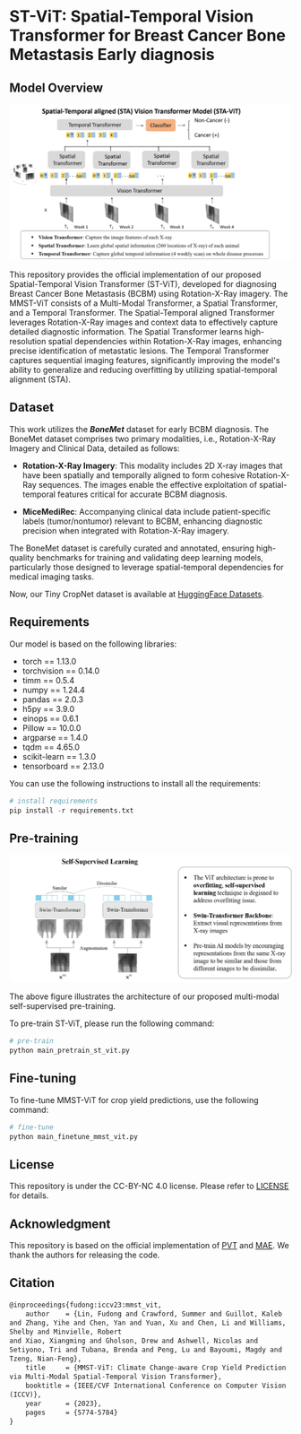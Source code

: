 # ST-ViT: Spatial-Temporal Vision Transformer for Breast Cancer Bone Metastasis Early diagnosis 

## Model Overview

![st-vit-arch](./input/st-vit-arch.png)



This repository provides the official implementation of our proposed  Spatial-Temporal Vision Transformer (ST-ViT), developed for diagnosing Breast Cancer Bone Metastasis (BCBM) using Rotation-X-Ray imagery. The MMST-ViT consists of a Multi-Modal Transformer, a Spatial Transformer, and a Temporal Transformer. The  Spatial-Temporal aligned Transformer leverages Rotation-X-Ray images and context data to effectively capture detailed diagnostic information. The Spatial Transformer learns high-resolution spatial dependencies within Rotation-X-Ray images, enhancing precise identification of metastatic lesions. The Temporal Transformer captures sequential imaging features, significantly improving the model's ability to generalize and reducing overfitting by utilizing spatial-temporal alignment (STA).

## Dataset

This work utilizes the  ***BoneMet*** dataset for early BCBM diagnosis. The BoneMet dataset comprises two primary modalities, i.e., Rotation-X-Ray Imagery and Clinical Data, detailed as follows:

- **Rotation-X-Ray Imagery**: This modality includes 2D X-ray images that have been spatially and temporally aligned to form cohesive Rotation-X-Ray sequences. The images enable the effective exploitation of spatial-temporal features critical for accurate BCBM diagnosis.

- **MiceMediRec**: Accompanying clinical data include patient-specific labels (tumor/nontumor) relevant to BCBM, enhancing diagnostic precision when integrated with Rotation-X-Ray imagery. 

The BoneMet dataset is carefully curated and annotated, ensuring high-quality benchmarks for training and validating deep learning models, particularly those designed to leverage spatial-temporal dependencies for medical imaging tasks.


Now, our Tiny CropNet dataset is available at [HuggingFace Datasets](https://huggingface.co/datasets/BoneMet/BoneMet/tree/main/Imagery_Dataset/1.%20Rotation-X-ray).

    
## Requirements

Our model is based on the following libraries:

- torch == 1.13.0
- torchvision == 0.14.0
- timm == 0.5.4
- numpy == 1.24.4
- pandas == 2.0.3
- h5py == 3.9.0
- einops == 0.6.1
- Pillow == 10.0.0
- argparse == 1.4.0
- tqdm == 4.65.0
- scikit-learn == 1.3.0
- tensorboard == 2.13.0

You can use the following instructions to install all the requirements:

```python
# install requirements
pip install -r requirements.txt
```



## Pre-training

![method-swin-simclr](./input/method-swin-simclr.png)



The above figure illustrates the architecture of our proposed multi-modal self-supervised pre-training.

 To pre-train ST-ViT, please run the following command:

```python
# pre-train
python main_pretrain_st_vit.py
```



## Fine-tuning

To fine-tune MMST-ViT for crop yield predictions, use the following command:

```python
# fine-tune
python main_finetune_mmst_vit.py
```

## License

This repository is under the CC-BY-NC 4.0 license. Please refer to [LICENSE](https://github.com/fudong03/MMST-ViT/blob/main/LICENSE) for details.

## Acknowledgment

This repository is based on the official implementation of [PVT](https://github.com/whai362/PVT) and [MAE](https://github.com/facebookresearch/mae). We thank the authors for releasing the code.

## Citation

```
@inproceedings{fudong:iccv23:mmst_vit,
    author    = {Lin, Fudong and Crawford, Summer and Guillot, Kaleb and Zhang, Yihe and Chen, Yan and Yuan, Xu and Chen, Li and Williams, Shelby and Minvielle, Robert
and Xiao, Xiangming and Gholson, Drew and Ashwell, Nicolas and Setiyono, Tri and Tubana, Brenda and Peng, Lu and Bayoumi, Magdy and Tzeng, Nian-Feng},
    title     = {MMST-ViT: Climate Change-aware Crop Yield Prediction via Multi-Modal Spatial-Temporal Vision Transformer},
    booktitle = {IEEE/CVF International Conference on Computer Vision (ICCV)},
    year      = {2023},
    pages     = {5774-5784}
}
```
